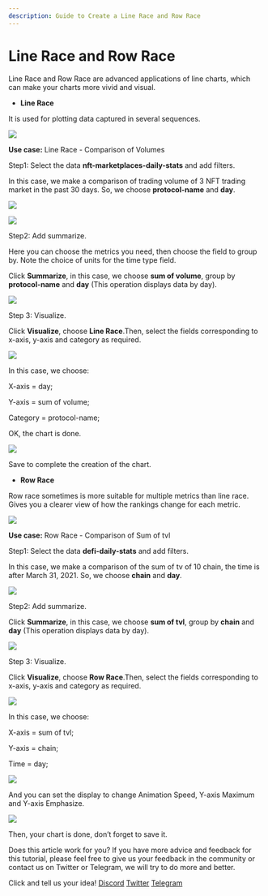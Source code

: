 ```yaml
---
description: Guide to Create a Line Race and Row Race
---
```


# Line Race and Row Race

Line Race and Row Race are advanced applications of line charts, which can make your charts more vivid and visual.

* **Line Race**

It is used for plotting data captured in several sequences.&#x20;

![](<../../.gitbook/assets/0 (3) (1)>)

**Use case:** Line Race - Comparison of Volumes

Step1: Select the data **nft-marketplaces-daily-stats** and add filters.

In this case, we make a comparison of trading volume of 3 NFT trading market in the past 30 days. So, we choose **protocol-name** and **day**.

![](<../../.gitbook/assets/1 (1) (1)>)

![](<../../.gitbook/assets/2 (6) (1)>)

Step2: Add summarize.

Here you can choose the metrics you need, then choose the field to group by. Note the choice of units for the time type field.

Click **Summarize**, in this case, we choose **sum of volume**, group by **protocol-name** and **day** (This operation displays data by day).

![](<../../.gitbook/assets/3 (1)>)

Step 3: Visualize.

Click **Visualize**, choose **Line Race**.Then, select the fields corresponding to x-axis, y-axis and category as required.

![](<../../.gitbook/assets/4 (4) (1)>)

In this case, we choose:

X-axis = day;

Y-axis = sum of volume;

Category = protocol-name;

OK, the chart is done.

![](<../../.gitbook/assets/5 (2) (1) (1)>)

Save to complete the creation of the chart.

* **Row Race**

Row race sometimes is more suitable for multiple metrics than line race. Gives you a clearer view of how the rankings change for each metric.

![](<../../.gitbook/assets/6 (4) (1)>)

**Use case:** Row Race - Comparison of Sum of tvl

Step1: Select the data **defi-daily-stats** and add filters.

In this case, we make a comparison of the sum of tv of 10 chain, the time is after March 31, 2021. So, we choose **chain** and **day**.

![](../../.gitbook/assets/7)

Step2: Add summarize.

Click **Summarize**, in this case, we choose **sum of tvl**, group by **chain** and **day** (This operation displays data by day).

![](<../../.gitbook/assets/8 (2)>)

Step 3: Visualize.

Click **Visualize**, choose **Row Race**.Then, select the fields corresponding to x-axis, y-axis and category as required.

![](<../../.gitbook/assets/9 (1)>)

In this case, we choose:

X-axis = sum of tvl;

Y-axis = chain;

Time = day;

![](<../../.gitbook/assets/10 (1) (1)>)

And you can set the display to change Animation Speed, Y-axis Maximum and Y-axis Emphasize.

![](<../../.gitbook/assets/11 (1) (1)>)

Then, your chart is done, don’t forget to save it.

Does this article work for you? If you have more advice and feedback for this tutorial, please feel free to give us your feedback in the community or contact us on Twitter or Telegram, we will try to do more and better.&#x20;

Click and tell us your idea! [Discord](https://discord.com/invite/3HYaR6USM7) [Twitter](https://twitter.com/Footprint\_DeFi) [Telegram](https://t.me/joinchat/4-ocuURAr2thODFh)
